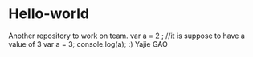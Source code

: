 # Hello-world
Another repository to work on team.
var a = 2 ;
//it is suppose to have a value of 3
var a = 3; 
console.log(a);
:)
Yajie GAO
